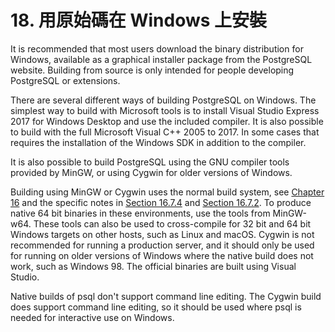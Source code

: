 # 18. 用原始碼在 Windows 上安裝

It is recommended that most users download the binary distribution for Windows, available as a graphical installer package from the PostgreSQL website. Building from source is only intended for people developing PostgreSQL or extensions.

There are several different ways of building PostgreSQL on Windows. The simplest way to build with Microsoft tools is to install Visual Studio Express 2017 for Windows Desktop and use the included compiler. It is also possible to build with the full Microsoft Visual C++ 2005 to 2017. In some cases that requires the installation of the Windows SDK in addition to the compiler.

It is also possible to build PostgreSQL using the GNU compiler tools provided by MinGW, or using Cygwin for older versions of Windows.

Building using MinGW or Cygwin uses the normal build system, see [Chapter 16](../installation-from-source-code/) and the specific notes in [Section 16.7.4](../installation-from-source-code/platform-specific-notes.md#16-7-4-mingw-native-windows) and [Section 16.7.2](../installation-from-source-code/platform-specific-notes.md#16-7-2-cygwin). To produce native 64 bit binaries in these environments, use the tools from MinGW-w64. These tools can also be used to cross-compile for 32 bit and 64 bit Windows targets on other hosts, such as Linux and macOS. Cygwin is not recommended for running a production server, and it should only be used for running on older versions of Windows where the native build does not work, such as Windows 98. The official binaries are built using Visual Studio.

Native builds of psql don't support command line editing. The Cygwin build does support command line editing, so it should be used where psql is needed for interactive use on Windows.
